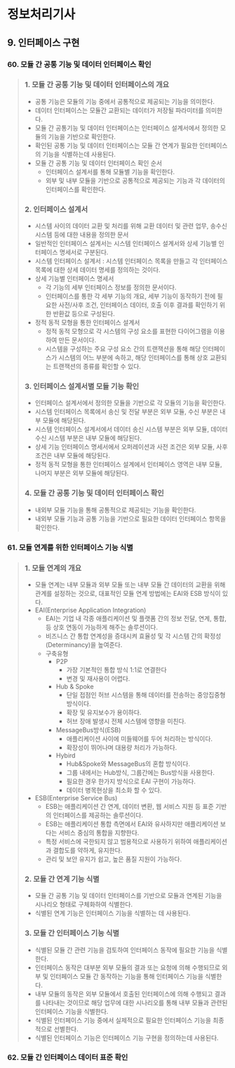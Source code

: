 # 정보처리기사

## 9. 인터페이스 구현

### 60. 모듈 간 공통 기능 및 데이터 인터페이스 확인

> ### 1. 모듈 간 공통 기능 및 데이터 인터페이스의 개요
>
> - 공통 기능은 모듈의 기능 중에서 공통적으로 제공되는 기능을 의미한다.
> - 데이터 인터페이스는 모듈간 교환되는 데이터가 저장될 파라미터를 의미한다.
> - 모듈 간 공통기능 및 데이터 인터페이스는 인터페이스 설계서에서 정의한 모듈의 기능을 기반으로 확인한다.
> - 확인된 공통 기능 및 데이터 인터페이스는 모듈 간 연계가 필요한 인터페이스의 기능을 식별하는데 사용된다.
> - 모듈 간 공통 기능 및 데이터 인터페이스 확인 순서
>   - 인터페이스 설계서를 통해 모듈별 기능을 확인한다.
>   - 외부 및 내부 모듈을 기반으로 공통적으로 제공되는 기능과 각 데이터의 인터페이스를 확인한다.
>
> ### 2. 인터페이스 설계서
>
> - 시스템 사이의 데이터 교환 및 처리를 위해 교환 데이터 및 관련 업무, 송수신 시스템 등에 대한 내용을 정의한 문서
> - 일반적인 인터페이스 설계서는 시스템 인터페이스 설계서와 상세 기능별 인터페이스 명세서로 구분된다.
> - 시스템 인터페이스 설계서 : 시스템 인터페이스 목록을 만들고 각 인터페이스 목록에 대한 상세 데이터 명세를 정의하는 것이다.
> - 상세 기능별 인터페이스 명세서
>   - 각 기능의 세부 인터페이스 정보를 정의한 문서이다.
>   - 인터페이스를 통한 각 세부 기능의 개요, 세부 기능이 동작하기 전에 필요한 사전/사후 조건, 인터페이스 데이터, 호출 이후 결과를 확인하기 위한 반환값 등으로 구성된다.
> - 정적 동적 모형을 통한 인터페이스 설계서
>   - 정적 동적 모형으로 각 시스템의 구성 요소를 표현한 다이어그램을 이용하여 만든 문서이다.
>   - 시스템을 구성하는 주요 구성 요소 간의 트랜잭션을 통해 해당 인터페이스가 시스템의 어느 부분에 속하고, 해당 인터페이스를 통해 상호 교환되는 트랜잭션의 종류를 확인할 수 있다.
>
> ### 3. 인터페이스 설계서별 모듈 기능 확인
>
> - 인터페이스 설계서에서 정의한 모듈을 기반으로 각 모듈의 기능을 확인한다.
> - 시스템 인터페이스 목록에서 송신 및 전달 부분은 외부 모듈, 수신 부분은 내부 모듈에 해당된다.
> - 시스템 인터페이스 설계서에서 데이터 송신 시스템 부분은 외부 모듈, 데이터 수신 시스템 부분은 내부 모듈에 해당된다.
> - 상세 기능 인터페이스 명세서에서 오퍼레이션과 사전 조건은 외부 모듈, 사후 조건은 내부 모듈에 해당된다.
> - 정적 동적 모형을 통한 인터페이스 설계에서 인터페이스 영역은 내부 모듈, 나머지 부분은 외부 모듈에 해당된다.
>
> ### 4. 모듈 간 공통 기능 및 데이터 인터페이스 확인
>
> - 내외부 모듈 기능을 통해 공통적으로 제공되는 기능을 확인한다.
> - 내외부 모듈 기능과 공통 기능을 기반으로 필요한 데이터 인터페이스 항목을 확인한다.

### 61. 모듈 연계를 위한 인터페이스 기능 식별

> ### 1. 모듈 연계의 개요
>
> - 모듈 연계는 내부 모듈과 외부 모듈 또는 내부 모듈 간 데이터의 교환을 위해 관계를 설정하는 것으로, 대표적인 모듈 연계 방법에는 EAI와 ESB 방식이 있다.
> - EAI(Enterprise Application Integration)
>   - EAI는 기업 내 각종 애플리케이션 및 플랫폼 간의 정보 전달, 연계, 통합, 등 상호 연동이 가능하게 해주는 솔루션이다.
>   - 비즈니스 간 통합 연계성을 증대시켜 효율성 및 각 시스템 간의 확정성(Determinancy)을 높여준다.
>   - 구축유형
>     - P2P
>       - 가장 기본적인 통합 방식 1:1로 연결한다
>       - 변경 및 재사용이 어렵다.
>     - Hub & Spoke
>       - 단일 접점인 허브 시스템을 통해 데이터를 전송하는 중앙집중형 방식이다.
>       - 확장 및 유지보수가 용이하다.
>       - 허브 장애 발생시 전체 시스템에 영향을 미친다.
>     - MessageBus방식(ESB)
>       - 애플리케이션 사이에 미들웨어를 두어 처리하는 방식이다.
>       - 확장성이 뛰어나며 대용량 처리가 가능하다.
>     - Hybird
>       - Hub&Spoke와 MessageBus의 혼합 방식이다.
>       - 그룹 내에서는 Hub방식, 그룹간에는 Bus방식을 사용한다.
>       - 필요한 경우 한가지 방식으로 EAI 구현이 가능하다.
>       - 데이터 병목현상을 최소화 할 수 있다.
> - ESB(Enterprise Service Bus)
>   - ESB는 애플리케이션 간 연계, 데이터 변환, 웹 서비스 지원 등 표준 기반의 인터페이스를 제공하는 솔루션이다.
>   - ESB는 애플리케이션 통합 측면에서 EAI와 유사하지만 애플리케이션 보다는 서비스 중심의 통합을 지향한다.
>   - 특정 서비스에 국한되지 않고 범용적으로 사용하기 위하여 애플리케이션과 결합도를 약하게, 유지한다.
>   - 관리 및 보안 유지가 쉽고, 높은 품질 지원이 가능하다.
>
> ### 2. 모듈 간 연계 기능 식별
>
> - 모듈 간 공통 기능 및 데이터 인터페이스를 기반으로 모듈과 연계된 기능을 시나리오 형태로 구체화하여 식별한다.
> - 식별된 연계 기능은 인터페이스 기능을 식별하는 데 사용된다.
>
> ### 3. 모듈 간 인터페이스 기능 식별
>
> - 식별된 모듈 간 관련 기능을 검토하여 인터페이스 동작에 필요한 기능을 식별한다.
> - 인터페이스 동작은 대부분 외부 모듈의 결과 또는 요청에 의해 수행되므로 외부 및 인터페이스 모듈 간 동작하는 기능을 통해 인터페이스 기능을 식별한다.
> - 내부 모듈의 동작은 외부 모듈에서 호출된 인터페이스에 의해 수행되고 결과를 나타내는 것이므로 해당 업무에 대한 시나리오를 통해 내부 모듈과 관련된 인터페이스 기능을 식별한다.
> - 식별된 인터페이스 기능 중에서 실제적으로 필요한 인터페이스 기능을 최종적으로 선별한다.
> - 식별된 인터페이스 기능은 인터페이스 기능 구현을 정의하는데 사용된다.

### 62. 모듈 간 인터페이스 데이터 표준 확인

